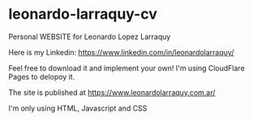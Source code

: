 # leonardo-larraquy-cv

Personal WEBSITE for Leonardo Lopez Larraquy

Here is my Linkedin: https://www.linkedin.com/in/leonardolarraquy/

Feel free to download it and implement your own! I'm using CloudFlare Pages to delopoy it.

The site is published at https://www.leonardolarraquy.com.ar/

I'm only using HTML, Javascript and CSS
